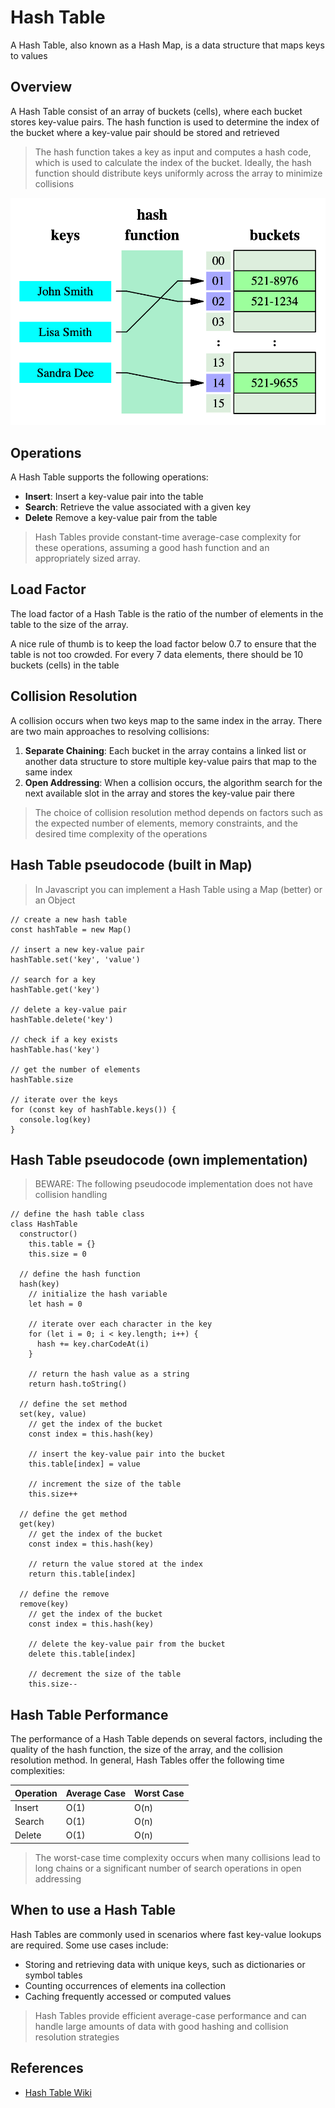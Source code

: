 # Hash Table

A Hash Table, also known as a Hash Map, is a data structure that maps keys to values

## Overview

A Hash Table consist of an array of buckets (cells), where each bucket stores key-value pairs. The hash function is used to determine the index of the bucket where a key-value pair should be stored and retrieved

> The hash function takes a key as input and computes a hash code, which is used to calculate the index of the bucket. Ideally, the hash function should distribute keys uniformly across the array to minimize collisions

![Hash Table](../images/hash-table.png)

## Operations

A Hash Table supports the following operations:

- **Insert**: Insert a key-value pair into the table
- **Search**: Retrieve the value associated with a given key
- **Delete** Remove a key-value pair from the table

> Hash Tables provide constant-time average-case complexity for these operations, assuming a good hash function and an appropriately sized array.

## Load Factor

The load factor of a Hash Table is the ratio of the number of elements in the table to the size of the array.

A nice rule of thumb is to keep the load factor below 0.7 to ensure that the table is not too crowded. For every 7 data elements, there should be 10 buckets (cells) in the table

## Collision Resolution

A collision occurs when two keys map to the same index in the array. There are two main approaches to resolving collisions:

1. **Separate Chaining**: Each bucket in the array contains a linked list or another data structure to store multiple key-value pairs that map to the same index
2. **Open Addressing**: When a collision occurs, the algorithm search for the next available slot in the array and stores the key-value pair there

> The choice of collision resolution method depends on factors such as the expected number of elements, memory constraints, and the desired time complexity of the operations

## Hash Table pseudocode (built in Map)

> In Javascript you can implement a Hash Table using a Map (better) or an Object

```text
// create a new hash table
const hashTable = new Map()

// insert a new key-value pair
hashTable.set('key', 'value')

// search for a key
hashTable.get('key')

// delete a key-value pair
hashTable.delete('key')

// check if a key exists
hashTable.has('key')

// get the number of elements
hashTable.size

// iterate over the keys
for (const key of hashTable.keys()) {
  console.log(key)
}
```

## Hash Table pseudocode (own implementation)

> BEWARE: The following pseudocode implementation does not have collision handling

```text
// define the hash table class
class HashTable
  constructor()
    this.table = {}
    this.size = 0

  // define the hash function
  hash(key)
    // initialize the hash variable
    let hash = 0

    // iterate over each character in the key
    for (let i = 0; i < key.length; i++) {
      hash += key.charCodeAt(i)
    }

    // return the hash value as a string
    return hash.toString()

  // define the set method
  set(key, value)
    // get the index of the bucket
    const index = this.hash(key)

    // insert the key-value pair into the bucket
    this.table[index] = value

    // increment the size of the table
    this.size++

  // define the get method
  get(key)
    // get the index of the bucket
    const index = this.hash(key)

    // return the value stored at the index
    return this.table[index]

  // define the remove
  remove(key)
    // get the index of the bucket
    const index = this.hash(key)

    // delete the key-value pair from the bucket
    delete this.table[index]

    // decrement the size of the table
    this.size--
```

## Hash Table Performance

The performance of a Hash Table depends on several factors, including the quality of the hash function, the size of the array, and the collision resolution method. In general, Hash Tables offer the following time complexities:

| Operation | Average Case | Worst Case |
| --------- | ------------ | ---------- |
| Insert    | O(1)         | O(n)       |
| Search    | O(1)         | O(n)       |
| Delete    | O(1)         | O(n)       |

> The worst-case time complexity occurs when many collisions lead to long chains or a significant number of search operations in open addressing

## When to use a Hash Table

Hash Tables are commonly used in scenarios where fast key-value lookups are required. Some use cases include:

- Storing and retrieving data with unique keys, such as dictionaries or symbol tables
- Counting occurrences of elements ina collection
- Caching frequently accessed or computed values

> Hash Tables provide efficient average-case performance and can handle large amounts of data with good hashing and collision resolution strategies

## References

- [Hash Table Wiki](https://en.wikipedia.org/wiki/Hash_table?useskin=vector)
